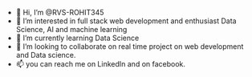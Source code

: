 - 👋 Hi, I’m @RVS-ROHIT345
- 👀 I’m interested in full stack web development and enthusiast Data Science, AI and machine learning
- 🌱 I’m currently learning Data Science
- 💞️ I’m looking to collaborate on real time project on web development and Data science.
- 📫 you can reach me on LinkedIn and on facebook.

<!---
RVS-ROHIT345/RVS-ROHIT345 is a ✨ special ✨ repository because its `README.md` (this file) appears on your GitHub profile.
You can click the Preview link to take a look at your changes.
--->
